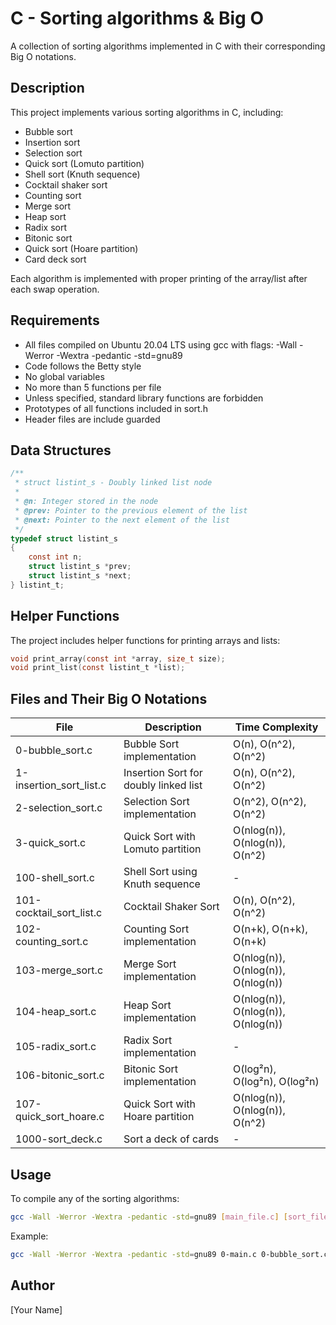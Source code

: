 # C - Sorting algorithms & Big O

A collection of sorting algorithms implemented in C with their corresponding Big O notations.

## Description

This project implements various sorting algorithms in C, including:

- Bubble sort
- Insertion sort
- Selection sort
- Quick sort (Lomuto partition)
- Shell sort (Knuth sequence)
- Cocktail shaker sort
- Counting sort
- Merge sort
- Heap sort
- Radix sort
- Bitonic sort
- Quick sort (Hoare partition)
- Card deck sort

Each algorithm is implemented with proper printing of the array/list after each swap operation.

## Requirements

- All files compiled on Ubuntu 20.04 LTS using gcc with flags: -Wall -Werror -Wextra -pedantic -std=gnu89
- Code follows the Betty style
- No global variables
- No more than 5 functions per file
- Unless specified, standard library functions are forbidden
- Prototypes of all functions included in sort.h
- Header files are include guarded

## Data Structures

```c
/**
 * struct listint_s - Doubly linked list node
 *
 * @n: Integer stored in the node
 * @prev: Pointer to the previous element of the list
 * @next: Pointer to the next element of the list
 */
typedef struct listint_s
{
    const int n;
    struct listint_s *prev;
    struct listint_s *next;
} listint_t;
```

## Helper Functions

The project includes helper functions for printing arrays and lists:

```c
void print_array(const int *array, size_t size);
void print_list(const listint_t *list);
```

## Files and Their Big O Notations

| File | Description | Time Complexity |
|------|-------------|-----------------|
| 0-bubble_sort.c | Bubble Sort implementation | O(n), O(n^2), O(n^2) |
| 1-insertion_sort_list.c | Insertion Sort for doubly linked list | O(n), O(n^2), O(n^2) |
| 2-selection_sort.c | Selection Sort implementation | O(n^2), O(n^2), O(n^2) |
| 3-quick_sort.c | Quick Sort with Lomuto partition | O(nlog(n)), O(nlog(n)), O(n^2) |
| 100-shell_sort.c | Shell Sort using Knuth sequence | - |
| 101-cocktail_sort_list.c | Cocktail Shaker Sort | O(n), O(n^2), O(n^2) |
| 102-counting_sort.c | Counting Sort implementation | O(n+k), O(n+k), O(n+k) |
| 103-merge_sort.c | Merge Sort implementation | O(nlog(n)), O(nlog(n)), O(nlog(n)) |
| 104-heap_sort.c | Heap Sort implementation | O(nlog(n)), O(nlog(n)), O(nlog(n)) |
| 105-radix_sort.c | Radix Sort implementation | - |
| 106-bitonic_sort.c | Bitonic Sort implementation | O(log²n), O(log²n), O(log²n) |
| 107-quick_sort_hoare.c | Quick Sort with Hoare partition | O(nlog(n)), O(nlog(n)), O(n^2) |
| 1000-sort_deck.c | Sort a deck of cards | - |

## Usage

To compile any of the sorting algorithms:

```bash
gcc -Wall -Werror -Wextra -pedantic -std=gnu89 [main_file.c] [sort_file.c] print_array.c print_list.c -o [output_name]
```

Example:
```bash
gcc -Wall -Werror -Wextra -pedantic -std=gnu89 0-main.c 0-bubble_sort.c print_array.c -o bubble
```

## Author

[Your Name]